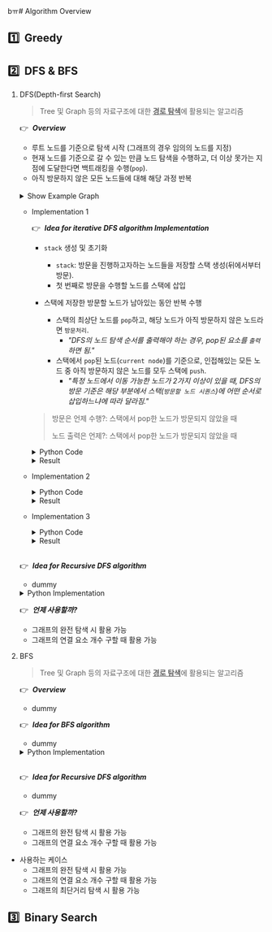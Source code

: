 bㅠ# Algorithm Overview

## :one:&nbsp; Greedy

## :two:&nbsp; DFS & BFS

1. DFS(Depth-first Search)

    > Tree 및 Graph 등의 자료구조에 대한 <u><b>경로 탐색</b></u>에 활용되는 알고리즘

    :point_right:&nbsp; ***Overview***
    - 루트 노드를 기준으로 탐색 시작 (그래프의 경우 임의의 노드를 지정)
    - 현재 노드를 기준으로 갈 수 있는 만큼 노드 탐색을 수행하고, 더 이상 못가는 지점에 도달한다면 백트래킹을 수행(`pop`).
    - 아직 방문하지 않은 모든 노드들에 대해 해당 과정 반복

    </br>
    <details>
      <summary>Show Example Graph</summary>

      <p align="center">
        <img width="50%" src="./figure/graph_example_01.png"/>
      </p>
    </details>

    - Implementation 1

      :point_right:&nbsp; ***Idea for iterative DFS algorithm Implementation***

      - `stack` 생성 및 초기화
        - `stack`: 방문을 진행하고자하는 노드들을 저장할 스택 생성(뒤에서부터 방문).
        - 첫 번째로 방문을 수행할 노드를 스택에 삽입

      - 스택에 저장한 방문할 노드가 남아있는 동안 반복 수행
        - 스택의 최상단 노드를 `pop`하고, 해당 노드가 아직 방문하지 않은 노드라면 `방문처리`.
          - *"DFS의 노드 탐색 순서를 출력해야 하는 경우, pop된 요소를 `출력`하면 됨."*
        - 스택에서 `pop`된 노드(`current node`)를 기준으로, 인접해있는 모든 노드 중 아직 방문하지 않은 노드를 모두 스택에 `push`.
          - *"특정 노드에서 이동 가능한 노드가 2가지 이상이 있을 때, DFS의 방문 기준은 해당 부분에서 스택(`방문할 노드 시퀀스`)에 어떤 순서로 삽입하느냐에 따라 달라짐."*

      > 방문은 언제 수행?: 스택에서 pop한 노드가 방문되지 않았을 때
      > 
      > 노드 출력은 언제?: 스택에서 pop한 노드가 방문되지 않았을 때
      

      <details>
        <summary>Python Code</summary>

        ```py
        class Graph:
          def __init__(self, V, is_bidirect = True):
            self.V = V # 정점의 갯수, 정점은 1부터 시작
            self.adj = [ [] for _ in range(self.V + 1)]
            self.is_bidirect = is_bidirect
            self.visited = [False for _ in range(self.V + 1)]


          def addEdge(self, v, w):
            self.adj[v].append(w)
            if self.is_bidirect == True:
              self.adj[w].append(v) # bi-directional graph

          # 정점 s로부터 아직 방문하지 않은 모든 노드에 대한 방문 수행
          def dfs(self, s = 1):
            stack = [s] # 방문할 예정인 노드들
            
            while stack:
              s = stack.pop()

              """
              스택에서 pop된 노드가 아직 방문하지 않은 노드인 경우만 출력.
              스택에 동일한 정점이 2번 들어갈 수 있기 때문.
              """
              if (not self.visited[s]):
                print(s, end=" ")
                self.visited[s] = True

              """
              정점 s와 연결된 모든 정점에 대해 순차적으로
              해당 정점이 아직 방문하지 않은 정점이라면, 스택에 삽입함.
              """
              for node in self.adj[s][::-1]:
                if (not self.visited[node]):
                  stack.append(node)
          
          
          g = Graph(8)
          g.addEdge(1, 2)
          g.addEdge(1, 3)
          g.addEdge(1, 8)
          g.addEdge(2, 7)
          g.addEdge(3, 4)
          g.addEdge(3, 5)
          g.addEdge(4, 5)
          g.addEdge(6, 7)
          g.addEdge(7, 8)

          g.dfs() # 1 -> 2 -> 7 -> 6 -> 8 -> 3 -> 4 -> 5

        ```

      </details>

      <details>
        <summary>Result</summary>

        ```
        stack: [1]
        pop: node 1 -> visit
        visited_seq: [1]
        push: node 8
        push: node 3
        push: node 2

        stack: [8, 3, 2]
        pop: node 2 -> visit
        visited_seq: [1, 2]
        push: node 7

        stack: [8, 3, 7]
        pop: node 7 -> visit
        visited_seq: [1, 2, 7]
        push: node 8
        push: node 6

        stack: [8, 3, 8, 6]
        pop: node 6 -> visit
        visited_seq: [1, 2, 7, 6]

        stack: [8, 3, 8]
        pop: node 8 -> visit
        visited_seq: [1, 2, 7, 6, 8]

        stack: [8, 3]
        pop: node 3 -> visit
        visited_seq: [1, 2, 7, 6, 8, 3]
        push: node 5
        push: node 4

        stack: [8, 5, 4]
        pop: node 4 -> visit
        visited_seq: [1, 2, 7, 6, 8, 3, 4]
        push: node 5

        stack: [8, 5, 5]
        pop: node 5 -> visit
        visited_seq: [1, 2, 7, 6, 8, 3, 4, 5]

        stack: [8, 5]
        visited_seq: [1, 2, 7, 6, 8, 3, 4, 5]

        stack: [8]
        visited_seq: [1, 2, 7, 6, 8, 3, 4, 5]
        ```
      </details>

    - Implementation 2

      <details>
        <summary>Python Code</summary>

        ```py
        class Graph:
          def __init__(self, V, is_bidirect = True):
            self.V = V # 정점의 갯수, 정점은 1부터 시작
            self.adj = [ [] for _ in range(self.V + 1)]
            self.is_bidirect = is_bidirect
            self.visited = [False for _ in range(self.V + 1)]


          def addEdge(self, v, w):
            self.adj[v].append(w)
            if self.is_bidirect == True:
              self.adj[w].append(v) # bi-directional graph

          # 정점 s로부터 아직 방문하지 않은 모든 노드에 대한 방문 수행
          def dfs(self, s = 1):
            stack = [s]
            #visited_seq = []

            while stack:
              #print('stack: {}'.format(stack))
              s = stack.pop()
              #print('current node: {}'.format(s))


              if self.visited[s] == False:
                self.visited[s] = True
                #visited_seq.append(s)
                #print('visit: node {}'.format(s))

                for node in self.adj[s][::-1]:
                    stack.append(node)
                    #print('push: node {}'.format(s))

              #print('visited_seq: {}'.format(visited_seq))
              #print('')

        g = Graph(8)
        g.addEdge(1, 2)
        g.addEdge(1, 3)
        g.addEdge(1, 8)
        g.addEdge(2, 7)
        g.addEdge(3, 4)
        g.addEdge(3, 5)
        g.addEdge(4, 5)
        g.addEdge(6, 7)
        g.addEdge(7, 8)

        g.dfs() # 1 -> 2 -> 7 -> 6 -> 8 -> 3 -> 4 -> 5

        ```
      </details>

      <details>
        <summary>Result</summary>

        ```
        stack: [1]
        current node: 1
        visit: node 1
        push: node 1
        push: node 1
        push: node 1
        visited_seq: [1]

        stack: [8, 3, 2]
        current node: 2
        visit: node 2
        push: node 2
        push: node 2
        visited_seq: [1, 2]

        stack: [8, 3, 7, 1]
        current node: 1
        visited_seq: [1, 2]

        stack: [8, 3, 7]
        current node: 7
        visit: node 7
        push: node 7
        push: node 7
        push: node 7
        visited_seq: [1, 2, 7]

        stack: [8, 3, 8, 6, 2]
        current node: 2
        visited_seq: [1, 2, 7]

        stack: [8, 3, 8, 6]
        current node: 6
        visit: node 6
        push: node 6
        visited_seq: [1, 2, 7, 6]

        stack: [8, 3, 8, 7]
        current node: 7
        visited_seq: [1, 2, 7, 6]

        stack: [8, 3, 8]
        current node: 8
        visit: node 8
        push: node 8
        push: node 8
        visited_seq: [1, 2, 7, 6, 8]

        stack: [8, 3, 7, 1]
        current node: 1
        visited_seq: [1, 2, 7, 6, 8]

        stack: [8, 3, 7]
        current node: 7
        visited_seq: [1, 2, 7, 6, 8]

        stack: [8, 3]
        current node: 3
        visit: node 3
        push: node 3
        push: node 3
        push: node 3
        visited_seq: [1, 2, 7, 6, 8, 3]

        stack: [8, 5, 4, 1]
        current node: 1
        visited_seq: [1, 2, 7, 6, 8, 3]

        stack: [8, 5, 4]
        current node: 4
        visited: node 4
        push: node 4
        push: node 4
        visited_seq: [1, 2, 7, 6, 8, 3, 4]

        stack: [8, 5, 5, 3]
        current node: 3
        visited_seq: [1, 2, 7, 6, 8, 3, 4]

        stack: [8, 5, 5]
        current node: 5
        visited: node 5
        push: node 5
        push: node 5
        visited_seq: [1, 2, 7, 6, 8, 3, 4, 5]

        stack: [8, 5, 4, 3]
        current node: 3
        visited_seq: [1, 2, 7, 6, 8, 3, 4, 5]

        stack: [8, 5, 4]
        current node: 4
        visited_seq: [1, 2, 7, 6, 8, 3, 4, 5]

        stack: [8, 5]
        current node: 5
        visited_seq: [1, 2, 7, 6, 8, 3, 4, 5]

        stack: [8]
        current node: 8
        visited_seq: [1, 2, 7, 6, 8, 3, 4, 5]
        ```
      </details>


     - Implementation 3

        <details>
          <summary>Python Code</summary>

          ```py
          class Graph:
            def __init__(self, V, is_bidirect = True):
              self.V = V # 정점의 갯수, 정점은 1부터 시작
              self.adj = [ [] for _ in range(self.V + 1)]
              self.is_bidirect = is_bidirect
              self.visited = [False for _ in range(self.V + 1)]


            def addEdge(self, v, w):
              self.adj[v].append(w)
              if self.is_bidirect == True:
                self.adj[w].append(v) # bi-directional graph

            # 정점 s로부터 아직 방문하지 않은 모든 노드에 대한 방문 수행
            def dfs(self, s = 1):
              stack = [s]
              visited_seq = []

              while stack:
                print('stack: {}'.format(stack))
                s = stack.pop()
                print('current node: {}'.format(s))


                if self.visited[s] == False:
                  self.visited[s] = True
                  visited_seq.append(s)
                  print('visit: node {}'.format(s))

                  stack.extend(self.adj[s][::-1])
                  print('push: node {}'.format(self.adj[s]))


                print('visited_seq: {}'.format(visited_seq))
                print('')

          g = Graph(8)
          g.addEdge(1, 2)
          g.addEdge(1, 3)
          g.addEdge(1, 8)
          g.addEdge(2, 7)
          g.addEdge(3, 4)
          g.addEdge(3, 5)
          g.addEdge(4, 5)
          g.addEdge(6, 7)
          g.addEdge(7, 8)

          g.dfs() # 1 -> 2 -> 7 -> 6 -> 8 -> 3 -> 4 -> 5
          ```

        </details>

        <details>
          <summary>Result</summary>

          ```
          stack: [1]
          current node: 1
          visit: node 1
          push: node [2, 3, 8]
          visited_seq: [1]

          stack: [8, 3, 2]
          current node: 2
          visit: node 2
          push: node [1, 7]
          visited_seq: [1, 2]

          stack: [8, 3, 7, 1]
          current node: 1
          visited_seq: [1, 2]

          stack: [8, 3, 7]
          current node: 7
          visit: node 7
          push: node [2, 6, 8]
          visited_seq: [1, 2, 7]

          stack: [8, 3, 8, 6, 2]
          current node: 2
          visited_seq: [1, 2, 7]

          stack: [8, 3, 8, 6]
          current node: 6
          visit: node 6
          push: node [7]
          visited_seq: [1, 2, 7, 6]

          stack: [8, 3, 8, 7]
          current node: 7
          visited_seq: [1, 2, 7, 6]

          stack: [8, 3, 8]
          current node: 8
          visit: node 8
          push: node [1, 7]
          visited_seq: [1, 2, 7, 6, 8]

          stack: [8, 3, 7, 1]
          current node: 1
          visited_seq: [1, 2, 7, 6, 8]

          stack: [8, 3, 7]
          current node: 7
          visited_seq: [1, 2, 7, 6, 8]

          stack: [8, 3]
          current node: 3
          visit: node 3
          push: node [1, 4, 5]
          visited_seq: [1, 2, 7, 6, 8, 3]

          stack: [8, 5, 4, 1]
          current node: 1
          visited_seq: [1, 2, 7, 6, 8, 3]

          stack: [8, 5, 4]
          current node: 4
          visit: node 4
          push: node [3, 5]
          visited_seq: [1, 2, 7, 6, 8, 3, 4]

          stack: [8, 5, 5, 3]
          current node: 3
          visited_seq: [1, 2, 7, 6, 8, 3, 4]

          stack: [8, 5, 5]
          current node: 5
          visit: node 5
          push: node [3, 4]
          visited_seq: [1, 2, 7, 6, 8, 3, 4, 5]

          stack: [8, 5, 4, 3]
          current node: 3
          visited_seq: [1, 2, 7, 6, 8, 3, 4, 5]

          stack: [8, 5, 4]
          current node: 4
          visited_seq: [1, 2, 7, 6, 8, 3, 4, 5]

          stack: [8, 5]
          current node: 5
          visited_seq: [1, 2, 7, 6, 8, 3, 4, 5]

          stack: [8]
          current node: 8
          visited_seq: [1, 2, 7, 6, 8, 3, 4, 5]
          ```

        </details>

    </br>

    :point_right:&nbsp; ***Idea for Recursive DFS algorithm***
    - dummy


    <details>
      <summary>Python Implementation</summary>

      ```py

      ```

    </details>


    :point_right:&nbsp; ***언제 사용할까?***
      - 그래프의 완전 탐색 시 활용 가능
      - 그래프의 연결 요소 개수 구할 때 활용 가능

2. BFS

    > Tree 및 Graph 등의 자료구조에 대한 <u><b>경로 탐색</b></u>에 활용되는 알고리즘

    :point_right:&nbsp; ***Overview***
    - dummy

    :point_right:&nbsp; ***Idea for BFS algorithm***
    - dummy
    
    <details>
      <summary>Python Implementation</summary>

      ```py

      ```

    </details>

    </br>

    :point_right:&nbsp; ***Idea for Recursive DFS algorithm***
    - dummy


    :point_right:&nbsp; ***언제 사용할까?***
      - 그래프의 완전 탐색 시 활용 가능
      - 그래프의 연결 요소 개수 구할 때 활용 가능

* 사용하는 케이스
  * 그래프의 완전 탐색 시 활용 가능
  * 그래프의 연결 요소 개수 구할 때 활용 가능
  * 그래프의 최단거리 탐색 시 활용 가능

## :three:&nbsp; Binary Search

